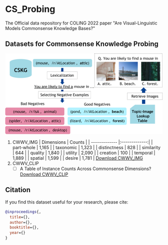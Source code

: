 # CS_Probing
The Official data repository for COLING 2022 paper "Are Visual-Linguistic Models Commonsense Knowledge Bases?"

## Datasets for Commonsense Knowledge Probing
![Overview of CWWV_IMG Dataset Construction Pipeline](https://github.com/Mallory24/CS_Probing/blob/main/data_construction.png)

1. CWWV_IMG
| Dimensions    |  Counts  | 
| ------------- |:-------------:| 
| part-whole    | 1,165         |
| taxonomic     | 1,323         |
| distinctness  | 828           |
| similarity    | 644           |
| quality       | 1,840         |
| utility       | 2,090         |
| creation      | 100           |
| temporal      | 1,889         |
| spatial       | 1,599         |
| desire        | 1,781         |
[Download CWWV_IMG](https://drive.google.com/uc?export=download&id=1UdwadtWGBw1qPbXw0AX4Qbx8tAnvmUKT)
2. CWWV_CLIP
   - [ ] A Table of Instance Counts Across Commonsense Dimensions? <br />
   [Download CWWV_CLIP](https://drive.google.com/uc?export=download&id=10PsP7jMrQnUNU_oI_Z29clSMXW_Yh1Qo)

## Citation
If you find this dataset useful for your research, please cite:
```bibtex
@inproceedings{,
  title={},
  author={},
  booktitle={},
  year={}
}
```
